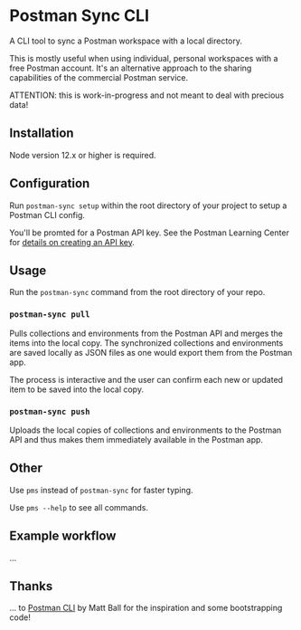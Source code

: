 # Postman Sync CLI

A CLI tool to sync a Postman workspace with a local directory.

This is mostly useful when using individual, personal workspaces with a free Postman account.
It's an alternative approach to the sharing capabilities of the commercial Postman service.

ATTENTION: this is work-in-progress and not meant to deal with precious data!

## Installation

Node version 12.x or higher is required.

## Configuration

Run `postman-sync setup` within the root directory of your project to setup a Postman CLI config.

You'll be promted for a Postman API key. See the Postman Learning Center for [details on creating an API key](https://learning.getpostman.com/docs/postman/postman-api/intro-api/).

## Usage

Run the `postman-sync` command from the root directory of your repo.

### `postman-sync pull`

Pulls collections and environments from the Postman API and merges the items into the local copy.
The synchronized collections and environments are saved locally as JSON files as one would export them from the Postman app.

The process is interactive and the user can confirm each new or updated item to be saved into the local copy.

### `postman-sync push`

Uploads the local copies of collections and environments to the Postman API and thus makes them immediately available in the Postman app.


## Other

Use `pms` instead of `postman-sync` for faster typing.

Use `pms --help` to see all commands.


## Example workflow

...

## Thanks

... to [Postman CLI](https://github.com/matt-ball/postman-cli) by Matt Ball for the inspiration and some bootstrapping code!
